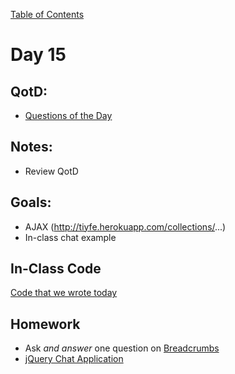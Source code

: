 [Table of Contents](/README.md)

# Day 15

## QotD:
* [Questions of the Day](http://www.classmarker.com/)

## Notes:
* Review QotD

## Goals:
* AJAX (http://tiyfe.herokuapp.com/collections/...)
* In-class chat example

## In-Class Code
[Code that we wrote today](/notes/day-15/code)

## Homework
* Ask *and answer* one question on [Breadcrumbs](http://tiy.breadcrumbsqa.com/)
* [jQuery Chat Application](https://github.com/TIY-Austin-Front-End-Engineering/jquery-chat-application)

<!-- students really love this assignment and seem to be able to tackle it in a night -->